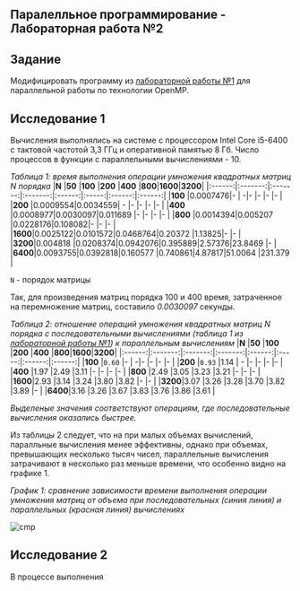 ## Паралелльное программирование - Лабораторная работа №2

## Задание

Модифицировать программу из [лабораторной работы №1](https://github.com/eeeeagle/PP_1) для параллельной работы по технологии OpenMP.

## Исследование 1

Вычисления выполнялись на системе с процессором Intel Core i5-6400 с тактовой частотой 3,3 ГГц и оперативной памятью 8 Гб. Число процессов в функции с параллельными вычислениями - 10.

_Таблица 1: время выполнения операции умножения квадратных матриц N порядка_
|**N**   |**50**   |**100**  |**200**  |**400** |**800**|**1600**|**3200**|
|:------:|:-------:|:-------:|:-------:|:------:|:-----:|:------:|:------:|
|**100** |0.0007476|-        |        -|-       |-      |-       |-       |
|**200** |0.0009554|0.0034559|       - |-       |-      |-       |-       |
|**400** |0.0008977|0.0030097|0.011689 |-       |-      |-       |-       |
|**800** |0.0014394|0.005207 |0.0228176|0.108082|-      |-       |-       |
|**1600**|0.0025122|0.0101572|0.0468764|0.20372 |1.13825|-       |-       |
|**3200**|0.004818 |0.0208374|0.0942076|0.395889|2.57376|23.8469 |-       |
|**6400**|0.0093755|0.0392818|0.160577 |0.740861|4.87817|51.0064 |231.379 |

`N` - порядок матрицы

Так, для произведения матриц порядка 100 и 400 время, затраченное на перемножение матриц, составило _0.0030097_ секунды.

_Таблица 2: отношение операций умножения квадратных матриц N порядка с последовательными вычислениями (таблица 1 из [лабораторной работы №1](https://github.com/eeeeagle/PP_1)) к параллельным вычислениям_ 
|**N**   |**50**   |**100**  |**200**  |**400** |**800**|**1600**|**3200**|
|:------:|:-------:|:-------:|:-------:|:------:|:-----:|:------:|:------:|
|**100** |`0.60`   |-        |        -|-       |-      |-       |-       |
|**200** |`0.93`   |1.14     |       - |-       |-      |-       |-       |
|**400** |1.97     |2.49     |3.11     |-       |-      |-       |-       |
|**800** |2.49     |3.05     |3.23     |3.21    |-      |-       |-       |
|**1600**|2.93     |3.14     |3.24     |3.80    |3.82   |-       |-       |
|**3200**|3.07     |3.26     |3.28     |3.70    |3.82   |3.89    |-       |
|**6400**|3.16     |3.26     |3.67     |3.83    |3.76   |3.86    |3.61    |

_Выделеные значения соответствуют операциям, где последовательные вычисления оказались быстрее._

Из таблицы 2 следует, что на при малых объемах вычислений, паралльные вычисления менее эффективны, однако при объемах, превышающих несколько тысяч чисел, параллельные вычисления затрачивают в несколько раз меньше времени, что особенно видно на графике 1.

_График 1: сравнение зависимости времени выполнения операции умножения матриц от объема при последовательных (синия линия) и параллельных (красная линия) вычислениях_

![cmp](https://user-images.githubusercontent.com/90867530/197345326-480e59bc-91b8-48c7-adb9-4ff07cded20c.png)

## Исследование 2

В процессе выполнения
